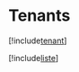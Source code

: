 # Tenants

[!include[tenant](tenants.tenant.autogen.md)]

[!include[liste](tenants.liste.autogen.md)]









